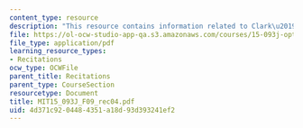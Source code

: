```yaml
---
content_type: resource
description: "This resource contains information related to Clark\u2019s theorem."
file: https://ol-ocw-studio-app-qa.s3.amazonaws.com/courses/15-093j-optimization-methods-fall-2009/4d371c9204484351a18d93d393241ef2_MIT15_093J_F09_rec04.pdf
file_type: application/pdf
learning_resource_types:
- Recitations
ocw_type: OCWFile
parent_title: Recitations
parent_type: CourseSection
resourcetype: Document
title: MIT15_093J_F09_rec04.pdf
uid: 4d371c92-0448-4351-a18d-93d393241ef2
---
```

